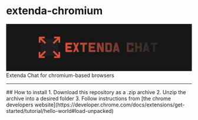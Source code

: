 # extenda-chromium
<img src="https://raw.githubusercontent.com/Extenda-Chat/extenda-chromium/main/assets/images/logos/Extenda-Banner-large.png" />
Extenda Chat for chromium-based browsers
<hr>
## How to install
1. Download this repository as a .zip archive
2. Unzip the archive into a desired folder
3. Follow instructions from [the chrome developers website](https://developer.chrome.com/docs/extensions/get-started/tutorial/hello-world#load-unpacked)